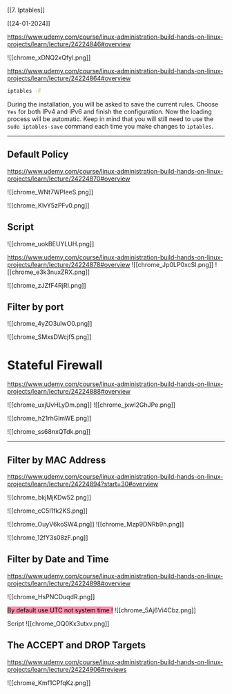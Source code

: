 [[7. Iptables]]

[[24-01-2024]]

https://www.udemy.com/course/linux-administration-build-hands-on-linux-projects/learn/lecture/24224846#overview




![[chrome_xDNQ2xQfyI.png]]


https://www.udemy.com/course/linux-administration-build-hands-on-linux-projects/learn/lecture/24224864#overview

```bash
iptables -F
```

During the installation, you will be asked to save the current rules. Choose `Yes` for both IPv4 and IPv6 and finish the configuration. Now the loading process will be automatic. Keep in mind that you will still need to use the `sudo iptables-save` command each time you make changes to `iptables`. 

-----


## Default Policy
https://www.udemy.com/course/linux-administration-build-hands-on-linux-projects/learn/lecture/24224870#overview

![[chrome_WNt7WPIeeS.png]]

![[chrome_KIvY5zPFv0.png]]

## Script
 
 ![[chrome_uokBEUYLUH.png]]

 
 https://www.udemy.com/course/linux-administration-build-hands-on-linux-projects/learn/lecture/24224878#overview
 ![[chrome_Jp0LP0xcSl.png]]
![[chrome_e3k3nuxZRX.png]]

![[chrome_zJZfF4RjRI.png]]

## Filter by port

![[chrome_4yZO3ulwO0.png]]


![[chrome_SMxsDWcjf5.png]]

# Stateful Firewall

https://www.udemy.com/course/linux-administration-build-hands-on-linux-projects/learn/lecture/24224888#overview

![[chrome_uxjUvHLyDm.png]]
 ![[chrome_jxwl2GhJPe.png]]

![[chrome_h21rhGlmWE.png]]

![[chrome_ss68nxQTdk.png]]


------

## Filter by MAC Address

https://www.udemy.com/course/linux-administration-build-hands-on-linux-projects/learn/lecture/24224894?start=30#overview

![[chrome_bkjMjKDw52.png]]

![[chrome_cC5I1fk2KS.png]]

![[chrome_OuyV6koSW4.png]]
![[chrome_Mzp9DNRb9n.png]]

![[chrome_12fY3s08zF.png]]


## Filter by Date and Time 

https://www.udemy.com/course/linux-administration-build-hands-on-linux-projects/learn/lecture/24224898#overview

![[chrome_HsPNCDuqdR.png]]

<mark style="background: #FF5582A6;">By default use UTC not system time !</mark>
![[chrome_5Aj6Vi4Cbz.png]]

Script
![[chrome_OQ0Kx3utxv.png]]


## The ACCEPT and DROP Targets

https://www.udemy.com/course/linux-administration-build-hands-on-linux-projects/learn/lecture/24224906#reviews

![[chrome_Kmf1CPfqKz.png]]